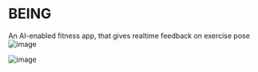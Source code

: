 # BEING
An AI-enabled fitness app, that gives realtime feedback on exercise pose
<br>
![image](https://github.com/yeshavyas27/BEING/assets/103744693/36135546-44b4-453d-991f-020a47ebe94b)


![image](https://github.com/yeshavyas27/BEING/assets/103744693/2d85ea2f-0d99-4222-acc6-56720af495aa)
